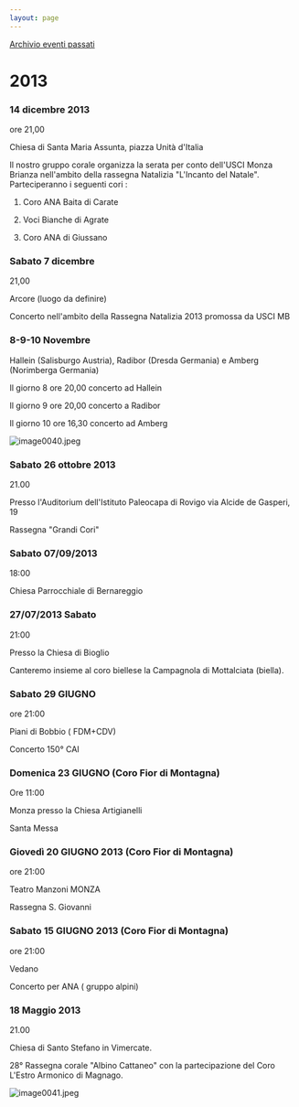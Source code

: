 ```yaml
---
layout: page
---
```


[Archivio eventi passati](..)

# 2013

### 14 dicembre 2013

ore 21,00

Chiesa di Santa Maria Assunta, piazza Unità d'Italia

Il nostro gruppo corale organizza la serata per conto dell'USCI Monza Brianza nell'ambito della rassegna Natalizia "L'Incanto del Natale". Parteciperanno i seguenti cori :

1) Coro ANA Baita di Carate

2) Voci Bianche di Agrate

3) Coro ANA di Giussano

### Sabato 7 dicembre

21,00

Arcore (luogo da definire)

Concerto nell'ambito della Rassegna Natalizia 2013 promossa da USCI MB

### 8-9-10 Novembre

Hallein (Salisburgo Austria), Radibor (Dresda Germania) e Amberg (Norimberga Germania)

Il giorno 8 ore 20,00 concerto ad Hallein

Il giorno 9 ore 20,00 concerto a Radibor

Il giorno 10 ore 16,30 concerto ad Amberg

![image0040.jpeg](test_eventi_v1/img/image0040.jpeg)

### Sabato 26 ottobre 2013

21.00

Presso l'Auditorium dell'Istituto Paleocapa di Rovigo via Alcide de Gasperi, 19

Rassegna "Grandi Cori"

### Sabato 07/09/2013

18:00

Chiesa Parrocchiale di Bernareggio

### 27/07/2013 Sabato

21:00

Presso la Chiesa di Bioglio

Canteremo insieme al coro biellese la Campagnola di Mottalciata (biella).

### Sabato 29 GIUGNO

ore 21:00

Piani di Bobbio ( FDM+CDV)

Concerto 150° CAI

### Domenica 23 GIUGNO (Coro Fior di Montagna)

Ore 11:00

Monza presso la Chiesa Artigianelli

Santa Messa

### Giovedì 20 GIUGNO 2013 (Coro Fior di Montagna)

ore 21:00

Teatro Manzoni MONZA

Rassegna S. Giovanni

### Sabato 15 GIUGNO 2013 (Coro Fior di Montagna)

ore 21:00

Vedano

Concerto per ANA ( gruppo alpini)

### 18 Maggio 2013

21.00

Chiesa di Santo Stefano in Vimercate.

28° Rassegna corale "Albino Cattaneo" con la partecipazione del Coro L'Estro Armonico di Magnago.

![image0041.jpeg](test_eventi_v1/img/image0041.jpeg)

